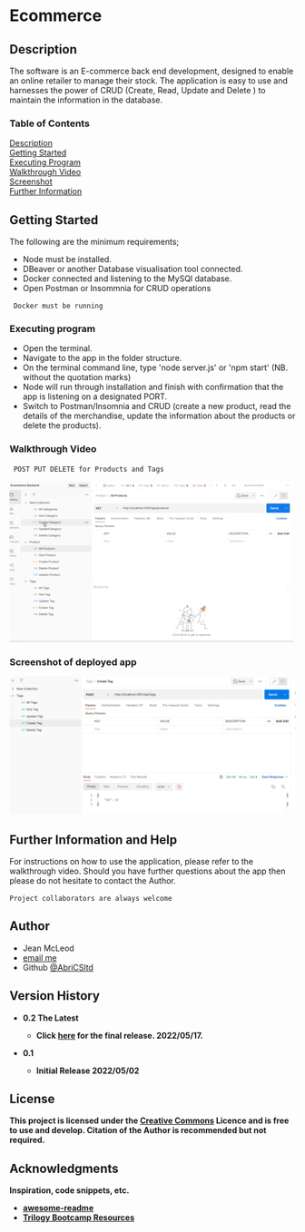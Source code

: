 # Ecommerce


## Description

The software is an E-commerce back end development, designed to enable an online retailer to manage their stock. 
The application is easy to use and harnesses the power of CRUD (Create, Read, Update and Delete ) to maintain the information in the database.
<br>
### Table of Contents
[Description](https://github.com/AbriCS/Readme-Generator#description)<br>
[Getting Started](https://github.com/AbriCS/Readme-Generator#getting-started)<br>
[Executing Program](https://github.com/AbriCS/Readme-Generator#executing-program)<br>
[Walkthrough Video](https://github.com/AbriCS/Readme-Generator#walkthrough-video)<br>
[Screenshot](https://github.com/AbriCS/Readme-Generator#screenshot)<br>
[Further Information](https://github.com/AbriCS/Readme-Generator#further-information)<br>


## Getting Started

The following are the minimum requirements;

- Node must be installed.
- DBeaver or another Database visualisation tool connected.
- Docker connected and listening to the MySQl database.
- Open Postman or Insommnia for CRUD operations

```
 Docker must be running
 ```


### Executing program

- Open the terminal.
- Navigate to the app in the folder structure.
- On the terminal command line, type 'node server.js' or 'npm start' (NB. without the quotation marks)
- Node will run through installation and finish with confirmation that the app is listening on a designated PORT.
- Switch to Postman/Insomnia and CRUD (create a new product, read the details of the merchandise, update the information about the products or delete the products). 


### Walkthrough Video 
```
 POST PUT DELETE for Products and Tags
 ```
![Deployed Application](./config/src/images/Ecommerce-walkthrough.gif)

### Screenshot of deployed app

![Deployed Application](./config/src/images/Deployed-app.png)


## Further Information and Help

For instructions on how to use the application, please refer to the walkthrough video.  Should you have further questions about the app then please do not hesitate to contact the Author.

```
Project collaborators are always welcome

```

## Author

- Jean McLeod
- <a href="mailto:AbriCSltd@gmail.com">email me</a>
- Github [@AbriCSltd](https://github.com/AbriCS/Readme-Generator)

## Version History

- <b>0.2  The Latest<b>
    - Click [here](https://abrics.github.io/) for the final release. 2022/05/17.

- 0.1
  - Initial Release 2022/05/02

## License

This project is licensed under the [Creative Commons](https://creativecommons.org/licenses/by/2.0/uk/) Licence and is free to use and develop. Citation of the Author is recommended but not required.

## Acknowledgments

Inspiration, code snippets, etc.

- [awesome-readme](https://github.com/matiassingers/awesome-readme)
- [Trilogy Bootcamp Resources](https://www.trilogyed.com)
